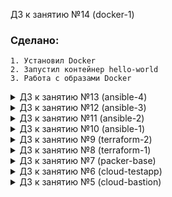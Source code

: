 ДЗ к занятию №14 (docker-1)

### Сделано:

	1. Установил Docker
	2. Запустил контейнер hello-world 
	3. Работа с образами Docker 

<details>
<summary>ДЗ к занятию №13 (ansible-4)</summary>

### Сделано:

	1. Выполнил локальную разработку при помощи Vagrant, доработка ролей для провижининга в Vagrant
	2. Произвёл тестирование ролей при помощи Molecule и Testinfra
	3. Сделал переключение сбора образов пакером на использование ролей
</details>


<details>
<summary>ДЗ к занятию №12 (ansible-3)</summary>

### Сделано:

	1. Перенес созданные плейбуки в раздельные роли
	2. Описал два окружения
	3. Использовал коммьюнити роль nginx
	4. Использовал Ansible Vault для наших окружений
</details>

<details>
<summary>ДЗ к занятию №11 (ansible-2)</summary>

### Сделано:

	1. Создал плейбук с одним сценарием для деплоя приложения
	2. Создал плейбук с несколькими сценариями для деплоя приложения
	3. Создал три плейбука для настройки сервера прилодений, базы данных и деплоя кода
	4. Изменил провижиниг в packer на ansible
</details>


<details>
<summary>ДЗ к занятию №10 (ansible-1)</summary>

### Сделано:

	1. Установил Ansible
	2. Познакомился с базовыми функциями и инвентори
	3. Опробовал различные модули на подготовленной в прошлых ДЗ инфраструктуре
	4. Написал простой плейбук
	
	Если в выводе команд ansible или ansible-playbook есть:
	changed=1
	
	то на сервере произошли изменения
</details>
	

<details>
<summary>ДЗ к занятию №9 (terraform-2)</summary>

### Сделано:

	1. Импортировал существующее правило файервола в файл состояния терраформ (terraform import)
	2. Проверил взаимосвязи ресурсов на примере создания ресурса IP-адреса
	3. Средствами packer создал два новых шаблона для app и db
	4. Создал модули для app, db и vpc
	5. Проверил работу параметризации модулей (на примере файервола)
	6. Создал две директории с конфигурационными файлами для stage и prod
	7. Создал хранилище с помощью модуля storage-bucket из реестра модулей
</details>

<details>
<summary>ДЗ к занятию №8 (terraform-1)</summary>

### Сделано:

	1. Определил input переменную для приватного ключа - private_key_path
	2. Определил input переменную для задания зоны - zone
	3. Отформатировал командой terraform fmt
	4. Сделал рядом файл terraform.tfvars.example
	
</details>
	
<details>
<summary>ДЗ к занятию №7 (packer-base)</summary>

### Сделано:
 
	1. Установил packer
	2. Подготовил образ reddit-base
	3. Создал ubuntu16.json
	4. Создал и добавил переменные в файл variables.json
	5. Скрыл в .gitignore файл variables.json

</details>
<details>
<summary>ДЗ к занятию №6 (cloud-testapp)</summary>

### Данные для подключения:
testapp_IP = 35.240.16.90
testapp_port = 9292
### Создание ВМ с автозапуском скрипта
gcloud compute instances create reddit-app --boot-disk-size=10GB \
--image-family ubuntu-1604-lts --image-project=ubuntu-os-cloud \
--machine-type=g1-small --tags puma-server --restart-on-failure \
--metadata-from-file startup-script=dchirkov_infra/startup_script.sh \
--zone europe-west1-b
### Создание правила файервола посредством команды gcloud
gcloud compute firewall-rules create default-puma-server --allow=tcp:9292 --target-tags puma-server
</details>

<details>

<summary>ДЗ к занятию №5 (cloud-bastion)</summary>

### SSH-подключение к someinternalhost в одну команду
Подключиться к VM someinternalhost 10.132.0.5 через VM bastion 130.211.109.49 :

ssh -J appuser@130.211.109.49 appuser@10.132.0.5

### SSH-подключение к someinternalhost через alias
Подключение через alias - создаём config-файл пользователя на локальной машине

$ cat .ssh/config
Host bastion
HostName 130.211.109.49
User appuser
Host someinternalhost
HostName 10.132.0.5
ProxyJump bastion
User appuser

### Подключение по VPN
Данные для подключения:

bastion_IP = 130.211.109.49
someinternalhost_IP = 10.132.0.5

</details>
